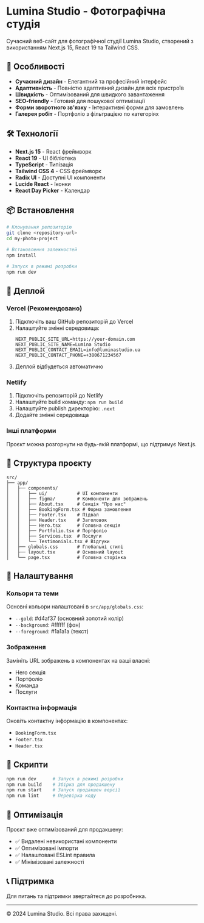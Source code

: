 # Lumina Studio - Фотографічна студія

Сучасний веб-сайт для фотографічної студії Lumina Studio, створений з використанням Next.js 15, React 19 та Tailwind CSS.

## 🚀 Особливості

- **Сучасний дизайн** - Елегантний та професійний інтерфейс
- **Адаптивність** - Повністю адаптивний дизайн для всіх пристроїв
- **Швидкість** - Оптимізований для швидкого завантаження
- **SEO-friendly** - Готовий для пошукової оптимізації
- **Форми зворотного зв'язку** - Інтерактивні форми для замовлень
- **Галерея робіт** - Портфоліо з фільтрацією по категоріях

## 🛠 Технології

- **Next.js 15** - React фреймворк
- **React 19** - UI бібліотека
- **TypeScript** - Типізація
- **Tailwind CSS 4** - CSS фреймворк
- **Radix UI** - Доступні UI компоненти
- **Lucide React** - Іконки
- **React Day Picker** - Календар

## 📦 Встановлення

```bash
# Клонування репозиторію
git clone <repository-url>
cd my-photo-project

# Встановлення залежностей
npm install

# Запуск в режимі розробки
npm run dev
```

## 🚀 Деплой

### Vercel (Рекомендовано)

1. Підключіть ваш GitHub репозиторій до Vercel
2. Налаштуйте змінні середовища:
   ```
   NEXT_PUBLIC_SITE_URL=https://your-domain.com
   NEXT_PUBLIC_SITE_NAME=Lumina Studio
   NEXT_PUBLIC_CONTACT_EMAIL=info@luminastudio.ua
   NEXT_PUBLIC_CONTACT_PHONE=+380671234567
   ```
3. Деплой відбудеться автоматично

### Netlify

1. Підключіть репозиторій до Netlify
2. Налаштуйте build команду: `npm run build`
3. Налаштуйте publish директорію: `.next`
4. Додайте змінні середовища

### Інші платформи

Проєкт можна розгорнути на будь-якій платформі, що підтримує Next.js.

## 📁 Структура проєкту

```
src/
├── app/
│   ├── components/
│   │   ├── ui/           # UI компоненти
│   │   ├── figma/        # Компоненти для зображень
│   │   ├── About.tsx     # Секція "Про нас"
│   │   ├── BookingForm.tsx # Форма замовлення
│   │   ├── Footer.tsx    # Підвал
│   │   ├── Header.tsx    # Заголовок
│   │   ├── Hero.tsx      # Головна секція
│   │   ├── Portfolio.tsx # Портфоліо
│   │   ├── Services.tsx  # Послуги
│   │   └── Testimonials.tsx # Відгуки
│   ├── globals.css       # Глобальні стилі
│   ├── layout.tsx        # Основний layout
│   └── page.tsx          # Головна сторінка
```

## 🎨 Налаштування

### Кольори та теми

Основні кольори налаштовані в `src/app/globals.css`:
- `--gold`: #d4af37 (основний золотий колір)
- `--background`: #ffffff (фон)
- `--foreground`: #1a1a1a (текст)

### Зображення

Замініть URL зображень в компонентах на ваші власні:
- Hero секція
- Портфоліо
- Команда
- Послуги

### Контактна інформація

Оновіть контактну інформацію в компонентах:
- `BookingForm.tsx`
- `Footer.tsx`
- `Header.tsx`

## 📝 Скрипти

```bash
npm run dev      # Запуск в режимі розробки
npm run build    # Збірка для продакшену
npm run start    # Запуск продакшен версії
npm run lint     # Перевірка коду
```

## 🔧 Оптимізація

Проєкт вже оптимізований для продакшену:
- ✅ Видалені невикористані компоненти
- ✅ Оптимізовані імпорти
- ✅ Налаштовані ESLint правила
- ✅ Мінімізовані залежності

## 📞 Підтримка

Для питань та підтримки звертайтеся до розробника.

---

© 2024 Lumina Studio. Всі права захищені.
